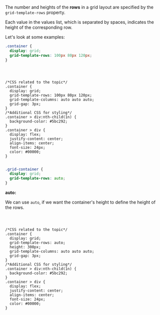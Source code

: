 The number and heights of the **rows** in a grid layout are specified by the
`grid-template-rows` property.

Each value in the values list, which is separated by spaces, indicates the
height of the corresponding row.

Let's look at some examples:

```css
.container {
  display: grid;
  grid-template-rows: 100px 80px 120px;
}
```

<codeblock language="css" type="lesson">
<code>
<panel language="html" hidden=true>
<div class="container">
  <div>1</div>
  <div>2</div>
  <div>3</div>
  <div>4</div>
  <div>5</div>
  <div>6</div>
  <div>7</div>
  <div>8</div>
  <div>9</div>
</div>
</panel>
<panel language="css">
/*CSS related to the topic*/
.container {
  display: grid;
  grid-template-rows: 100px 80px 120px;
  grid-template-columns: auto auto auto;
  grid-gap: 3px;
}
/*Additional CSS for styling*/
.container > div:nth-child(1n) {
  background-color: #5bc292;
}
.container > div {
  display: flex;
  justify-content: center;
  align-items: center;
  font-size: 24px;
  color: #00000;
}
</panel>
</code>
</codeblock>

```css
.grid-container {
  display: grid;
  grid-template-rows: auto;
}
```

**auto:**

We can use `auto`, if we want the container's height to define the height of the
rows.

<codeblock language="css" type="lesson">
<code>
<panel language="html" hidden=true>
<div class="container">
  <div>1</div>
  <div>2</div>
  <div>3</div>
  <div>4</div>
  <div>5</div>
  <div>6</div>
  <div>7</div>
  <div>8</div>
  <div>9</div>
</div>
</panel>
<panel language="css">
/*CSS related to the topic*/
.container {
  display: grid;
  grid-template-rows: auto;
  height: 300px;
  grid-template-columns: auto auto auto;
  grid-gap: 3px;
}
/*Additional CSS for styling*/
.container > div:nth-child(1n) {
  background-color: #5bc292;
}
.container > div {
  display: flex;
  justify-content: center;
  align-items: center;
  font-size: 24px;
  color: #00000;
}
</panel>
</code>
</codeblock>
